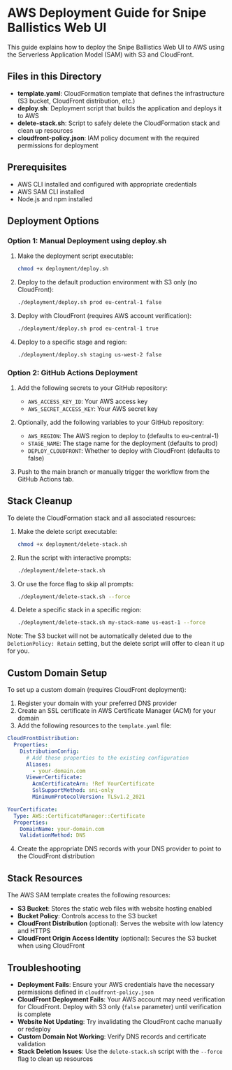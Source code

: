 # AWS Deployment Guide for Snipe Ballistics Web UI

This guide explains how to deploy the Snipe Ballistics Web UI to AWS using the Serverless Application Model (SAM) with S3 and CloudFront.

## Files in this Directory

- **template.yaml**: CloudFormation template that defines the infrastructure (S3 bucket, CloudFront distribution, etc.)
- **deploy.sh**: Deployment script that builds the application and deploys it to AWS
- **delete-stack.sh**: Script to safely delete the CloudFormation stack and clean up resources
- **cloudfront-policy.json**: IAM policy document with the required permissions for deployment

## Prerequisites

- AWS CLI installed and configured with appropriate credentials
- AWS SAM CLI installed
- Node.js and npm installed

## Deployment Options

### Option 1: Manual Deployment using deploy.sh

1. Make the deployment script executable:
   ```bash
   chmod +x deployment/deploy.sh
   ```

2. Deploy to the default production environment with S3 only (no CloudFront):
   ```bash
   ./deployment/deploy.sh prod eu-central-1 false
   ```

3. Deploy with CloudFront (requires AWS account verification):
   ```bash
   ./deployment/deploy.sh prod eu-central-1 true
   ```

4. Deploy to a specific stage and region:
   ```bash
   ./deployment/deploy.sh staging us-west-2 false
   ```

### Option 2: GitHub Actions Deployment

1. Add the following secrets to your GitHub repository:
   - `AWS_ACCESS_KEY_ID`: Your AWS access key
   - `AWS_SECRET_ACCESS_KEY`: Your AWS secret key

2. Optionally, add the following variables to your GitHub repository:
   - `AWS_REGION`: The AWS region to deploy to (defaults to eu-central-1)
   - `STAGE_NAME`: The stage name for the deployment (defaults to prod)
   - `DEPLOY_CLOUDFRONT`: Whether to deploy with CloudFront (defaults to false)

3. Push to the main branch or manually trigger the workflow from the GitHub Actions tab.

## Stack Cleanup

To delete the CloudFormation stack and all associated resources:

1. Make the delete script executable:
   ```bash
   chmod +x deployment/delete-stack.sh
   ```

2. Run the script with interactive prompts:
   ```bash
   ./deployment/delete-stack.sh
   ```

3. Or use the force flag to skip all prompts:
   ```bash
   ./deployment/delete-stack.sh --force
   ```

4. Delete a specific stack in a specific region:
   ```bash
   ./deployment/delete-stack.sh my-stack-name us-east-1 --force
   ```

Note: The S3 bucket will not be automatically deleted due to the `DeletionPolicy: Retain` setting, but the delete script will offer to clean it up for you.

## Custom Domain Setup

To set up a custom domain (requires CloudFront deployment):

1. Register your domain with your preferred DNS provider
2. Create an SSL certificate in AWS Certificate Manager (ACM) for your domain
3. Add the following resources to the `template.yaml` file:

```yaml
CloudFrontDistribution:
  Properties:
    DistributionConfig:
      # Add these properties to the existing configuration
      Aliases:
        - your-domain.com
      ViewerCertificate:
        AcmCertificateArn: !Ref YourCertificate
        SslSupportMethod: sni-only
        MinimumProtocolVersion: TLSv1.2_2021

YourCertificate:
  Type: AWS::CertificateManager::Certificate
  Properties:
    DomainName: your-domain.com
    ValidationMethod: DNS
```

4. Create the appropriate DNS records with your DNS provider to point to the CloudFront distribution

## Stack Resources

The AWS SAM template creates the following resources:

- **S3 Bucket**: Stores the static web files with website hosting enabled
- **Bucket Policy**: Controls access to the S3 bucket
- **CloudFront Distribution** (optional): Serves the website with low latency and HTTPS
- **CloudFront Origin Access Identity** (optional): Secures the S3 bucket when using CloudFront

## Troubleshooting

- **Deployment Fails**: Ensure your AWS credentials have the necessary permissions defined in `cloudfront-policy.json`
- **CloudFront Deployment Fails**: Your AWS account may need verification for CloudFront. Deploy with S3 only (`false` parameter) until verification is complete
- **Website Not Updating**: Try invalidating the CloudFront cache manually or redeploy
- **Custom Domain Not Working**: Verify DNS records and certificate validation
- **Stack Deletion Issues**: Use the `delete-stack.sh` script with the `--force` flag to clean up resources
